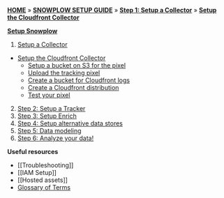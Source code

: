 [**HOME**](Home) » [**SNOWPLOW SETUP GUIDE**](setting-up-snowplow) » [**Step 1: Setup a Collector**](setting-up-a-collector) » [**Setup the Cloudfront Collector**](Setting-up-the-Cloudfront-collector)

[**Setup Snowplow**](Setting-up-Snowplow)  

1. [Setup a Collector](setting-up-a-collector)  
  - [Setup the Cloudfront Collector](setting-up-the-Cloudfront-collector)     
    - [Setup a bucket on S3 for the pixel](1-Setup-a-bucket-on-S3-for-the-pixel)  
    - [Upload the tracking pixel](2-upload-the-tracking-pixel)  
    - [Create a bucket for Cloudfront logs](3-create-a-bucket-for-cloudfront-logs)  
    - [Create a Cloudfront distribution](4-create-a-cloudfront-distribution)  
    - [Test your pixel](5-test-your-pixel)  
2. [Step 2: Setup a Tracker](setting-up-a-tracker)  
3. [Step 3: Setup Enrich](setting-up-enrich)  
4. [Step 4: Setup alternative data stores](setting-up-alternative-data-stores)
5. [Step 5: Data modeling](getting-started-with-data-modeling)  
6. [Step 6: Analyze your data!](getting-started-analyzing-snowplow-data)

**Useful resources**  

- [[Troubleshooting]]  
- [[IAM Setup]]  
- [[Hosted assets]]  
- [Glossary of Terms](Glossary)
